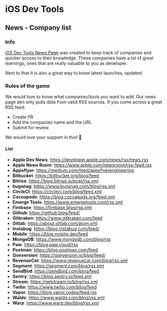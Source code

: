 # iOS Dev Tools
## News - Company list
### Info
[iOS Dev Tools News Page](https://iosdev.tools/news) was created to keep track of companies and quicker access to their knowledge. These companies have a lot of great learnings, ones that are really valuable to you as developer. 

Next to that it is also a great way to know latest launches, updates!

### Rules of the game
We would love to know what companies/tools you want to add. Our news page atm only pulls data from valid RSS sources. If you come across a great RSS feed: 
- Create PR 
- Add the companies name and the URL 
- Submit for review


We would love your support in this! 💙


#### List
- **Apple Dev News**: https://developer.apple.com/news/rss/news.rss
- **Apple News Room**: https://www.apple.com/newsroom/rss-feed.rss
- **Appsflyer**: https://medium.com/feed/appsflyerengineering
- **Bitbucket**: https://bitbucket.org/blog/feed
- **Bitrise**: https://blog.bitrise.io/post/rss.xml
- **bugsnag**: https://www.bugsnag.com/blog/rss.xml
- **CircleCI**: https://circleci.com/blog/feed.xml
- **Cocoapods**: https://blog.cocoapods.org/feed.xml
- **Emerge Tools**: https://www.emergetools.com/rss.xml
- **Firebase**: https://firebase.blog/rss.xml
- **Github**: https://github.blog/feed/
- **Gitkraken**: https://www.gitkraken.com/feed
- **Gitlab**: https://about.gitlab.com/atom.xml
- **Instabug**: https://blog.instabug.com/feed/
- **Mobile**: https://blog.mobile.dev/feed
- **MongoDB**: https://www.mongodb.com/blog/rss
- **Paw**: https://blog.paw.cloud/rss
- **Postman**: https://blog.postman.com/feed
- **Qonversion**: https://qonversion.io/blog/feed/
- **RevenueCat**: https://www.revenuecat.com/blog/rss.xml
- **Segment**: https://segment.com/blog/rss.xml
- **SendBird**: https://sendbird.com/blog/feed
- **Sentry**: https://blog.sentry.io/feed.xml
- **Stream**: https://getstream.io/blog/rss.xml
- **Twilio**: https://www.twilio.com/blog/feed
- **Vapor**: https://blog.vapor.codes/feed.rss
- **Waldo**: https://www.waldo.com/blog/rss.xml
- **Warp**: https://www.warp.dev/blog/rss.xml